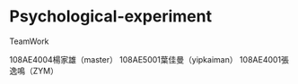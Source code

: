 # Psychological-experiment
TeamWork

108AE4004楊家雄（master）
108AE5001葉佳曼（yipkaiman）
108AE4001張逸鳴（ZYM）

